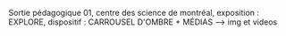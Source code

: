 Sortie pédagogique 01, centre des science de montréal, exposition : EXPLORE, dispositif : CARROUSEL D'OMBRE + MÉDIAS --> img et videos
